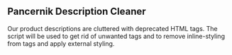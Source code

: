 ## Pancernik Description Cleaner

Our product descriptions are cluttered with deprecated HTML tags. The script will be used to get rid of unwanted tags and to remove inline-styling from tags and apply external styling.